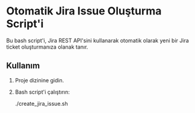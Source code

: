 # Otomatik Jira Issue Oluşturma Script'i

Bu bash script'i, Jira REST API'sini kullanarak otomatik olarak yeni bir Jira ticket oluşturmanıza olanak tanır.

## Kullanım

1. Proje dizinine gidin.

2. Bash script'i çalıştırın:

   ./create_jira_issue.sh
